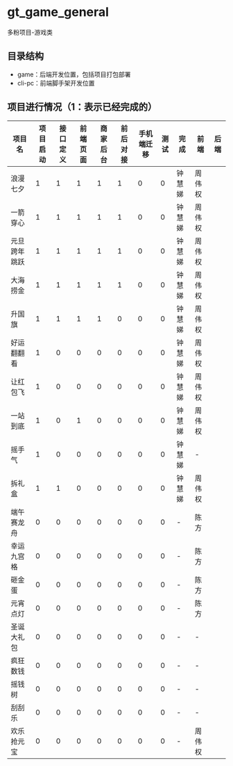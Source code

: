 # gt_game_general

多粉项目-游戏类
## 目录结构

- game：后端开发位置，包括项目打包部署
- cli-pc：前端脚手架开发位置

## 项目进行情况（1：表示已经完成的）

| 项目名 | 项目启动 | 接口定义 | 前端页面 | 商家后台 | 前后对接 | 手机端迁移 | 测试 | 完成 | 前端 | 后端
| -------- | -------- | -------- | -------- | -------- | -------- | -------- | -------- | -------- | -------- | -------- |
| 浪漫七夕     | 1 | 1 | 1 | 1 | 1 | 0 | 0 |   钟慧娣 | 周伟权
| 一箭穿心     | 1 |1 |1 | 1 | 1 | 0 | 0  |   钟慧娣 | 周伟权
| 元旦跨年跳跃 | 1 | 1 | 1 | 1 | 1 | 0 | 0 |  钟慧娣 | 周伟权
| 大海捞金     | 1 | 1 | 1 | 1 | 1 | 0 | 0  |  钟慧娣 | 周伟权
| 升国旗       | 1 |1 | 1 | 1 | 0 | 0 | 0  |  钟慧娣  | 周伟权  
| 好运翻翻看    |1 | 0 | 0 | 0 | 0 | 0 | 0 |  钟慧娣   |周伟权
| 让红包飞      |1 | 0 | 0 | 0 | 0 | 0 | 0 |  钟慧娣   | 周伟权
| 一站到底     | 1 | 0 | 1 | 0 | 0 | 0 | 0  |  钟慧娣 | 周伟权  
| 摇手气       | 1 | 0 | 0 | 0 | 0 | 0 | 0 |  钟慧娣 | -
| 拆礼盒       | 1 | 1 | 0 | 0 | 0 | 0 | 0 |  钟慧娣 | 周伟权
| 端午赛龙舟    | 0 | 0 | 0 | 0 | 0 | 0 | 0 | - | 陈方
| 幸运九宫格    | 0 | 0 | 0 | 0 | 0 | 0 | 0 | - | 陈方   
| 砸金蛋        | 0 | 0 | 0 | 0 | 0 | 0 | 0 | - | 陈方
| 元宵点灯      | 0 | 0 | 0 | 0 | 0 | 0 | 0 | - | 陈方
| 圣诞大礼包   | 0 | 0 | 0 | 0 | 0 | 0 | 0 | - | -
| 疯狂数钱     | 0 | 0 | 0 | 0 | 0 | 0 | 0 | - | -
| 摇钱树       | 0 | 0 | 0 | 0 | 0 | 0 | 0 | - | - 
| 刮刮乐       | 0 | 0 | 0 | 0 | 0 | 0 | 0 | - | -
| 欢乐抢元宝    | 0 | 0 | 0 | 0 | 0 | 0 | 0 | - |周伟权  








